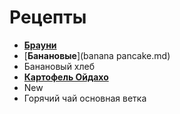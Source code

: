 # Рецепты

- [**Брауни**](brownie.md)
- [**Банановые**](banana pancake.md)
- Банановый хлеб
- [**Картофель Ойдахо**](idaho_potates.md)
- New
- Горячий чай основная ветка 